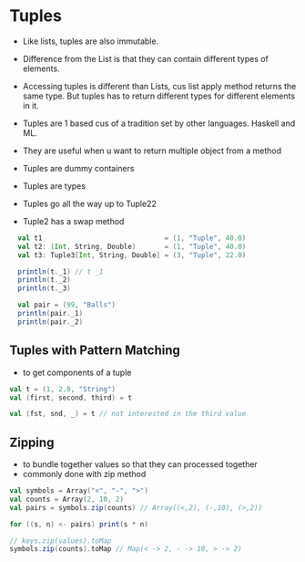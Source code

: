 # Tuples

- Like lists, tuples are also immutable.
- Difference from the List is that they can contain different types of elements.
- Accessing tuples is different than Lists, cus list apply method returns the same
  type. But tuples has to return different types for different elements in it.

- Tuples are 1 based cus of a tradition set by other languages. Haskell and ML.

- They are useful when u want to return multiple object from a method
- Tuples are dummy containers
- Tuples are types
- Tuples go all the way up to Tuple22
- Tuple2 has a swap method

```scala
  val t1                              = (1, "Tuple", 40.0)
  val t2: (Int, String, Double)       = (1, "Tuple", 40.0)
  val t3: Tuple3[Int, String, Double] = (3, "Tuple", 22.0)

  println(t._1) // t _1
  println(t._2)
  println(t._3)

  val pair = (99, "Balls")
  println(pair._1)
  println(pair._2)
```

## Tuples with Pattern Matching

- to get components of a tuple

```scala
val t = (1, 2.0, "String")
val (first, second, third) = t

val (fst, snd, _) = t // not interested in the third value
```

## Zipping

- to bundle together values so that they can processed together
- commonly done with zip method

```scala
val symbols = Array("<", "-", ">")
val counts = Array(2, 10, 2)
val pairs = symbols.zip(counts) // Array((<,2), (-,10), (>,2))

for ((s, n) <- pairs) print(s * n)

// keys.zip(values).toMap
symbols.zip(counts).toMap // Map(< -> 2, - -> 10, > -> 2)

```
